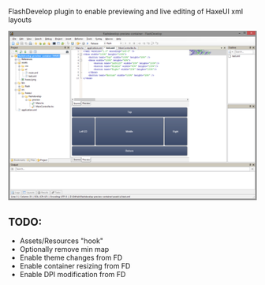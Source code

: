 FlashDevelop plugin to enable previewing and live editing of HaxeUI xml layouts

<img src="https://github.com/ianharrigan/HaxeUILayoutPreview/blob/master/HaxeUILayoutPreview/docs/split_editing.png" />

TODO:
-------------------------
 - Assets/Resources "hook" 
 - Optionally remove min map
 - Enable theme changes from FD
 - Enable container resizing from FD
 - Enable DPI modification from FD
